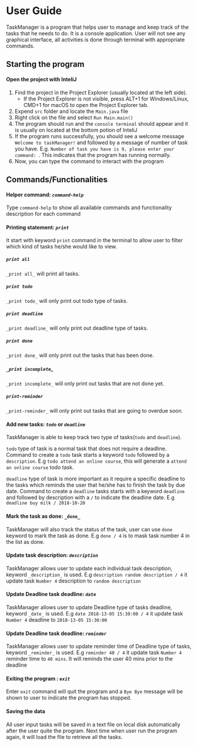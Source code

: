 # User Guide
TaskManager is a program that helps user to manage and keep track of the tasks that he needs to do. It is a console application. User will not see any graphical interface, all activities is done through terminal with appropriate commands.

## Starting the program

#### Open the project with InteliJ
  1. Find the project in the Project Explorer (usually located at the left side).
      - If the Project Explorer is not visible, press ALT+1 for Windows/Linux, CMD+1 for macOS to open the Project Explorer tab.
  2. Expend `src` folder and locate the `Main.java` file
  3. Right click on the file and select `Run Main.main()`
  4. The program should run and the `console terminal` should appear and it is usually on located at the bottom potion of InteliJ
  5. If the program runs successfully, you should see a welcome message `Welcome to taskManager!` and followed by a message of number of task you have. E.g. `Number of task you have is 9, please enter your command: `. This indicates that the program has running normally.
  6. Now, you can type the command to interact with the program

## Commands/Functionalities
#### Helper command: _`command-help`_
Type `command-help` to show all available commands and functionality description for each command

#### Printing statement: _`print`_
It start with keyword `print` command in the terminal to allow user to filter which kind of tasks he/she would like to view.

##### _`print all`_
`_print all_` will print all tasks.

##### _`print todo`_
`_print todo_` will only print out todo type of tasks.

##### _`print deadline`_
`_print deadline_` will only print out deadline type of tasks.

##### _`print done`_
`_print done_` will only print out the tasks that has been done.

##### `_print incomplete`_
`_print incomplete_` will only print out tasks that are not done yet.

##### _`print-reminder`_
`_print-reminder_` will only print out tasks that are going to overdue soon.

#### Add new tasks: _`todo`_ or _`deadline`_
TaskManager is able to keep track two type of tasks(`todo` and `deadline`).

`todo` type of task is a normal task that does not require a deadline. Command to create a `todo` task starts a keyword `todo` followed by a `description`. E.g  `todo attend an online course`, this will generate a `attend an online course` todo task.

`deadline` type of task is more important as it require a specific deadline to the tasks which reminds the user that he/she has to finish the task by due date. Command to create a `deadline` tasks starts with a keyword `deadline` and followed by description with a `/` to indicate the deadline date. E.g `deadline buy milk / 2018-10-20`

#### Mark the task as done: `_done_`
TaskManager will also track the status of the task, user can use `done` keyword to mark the task as done.
E.g `done / 4` is to mask task number 4 in the list as done.

#### Update task description: _`description`_
TaskManager allows user to update each individual task description, keyword `_description_` is used.
E.g `description random description / 4` it update task `Number 4` description to `random description`

#### Update Deadline task deadline: _`date`_
TaskManager allows user to update Deadline type of tasks deadline, keyword `_date_` is used.
E.g `date 2018-13-05 15:30:00 / 4` it update task `Number 4` deadline to `2018-13-05 15:30:00`

#### Update Deadline task deadline: _`reminder`_
TaskManager allows user to update reminder time of Deadline type of tasks, keyword `_reminder_` is used.
E.g `reminder 40 / 4` it update task `Number 4` reminder time to `40 mins`. It will reminds the user 40 mins prior to the deadline

#### Exiting the program : _`exit`_
Enter `exit` command will quit the program and a `Bye Bye` message will be shown to user to indicate the program has stopped.

#### Saving the data
All user input tasks will be saved in a text file on local disk automatically after the user quite the program. Next time when user run the program again, it will load the file to retrieve all the tasks.
